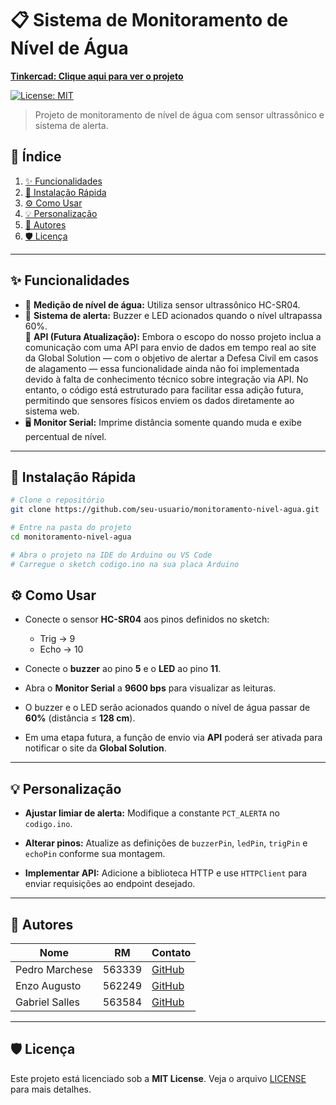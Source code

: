 # 📋 Sistema de Monitoramento de Nível de Água
[**Tinkercad: Clique aqui para ver o projeto**](https://www.tinkercad.com/things/bM5BVSByasZ-brave-habbi-amberis/editel?returnTo=https%3A%2F%2Fwww.tinkercad.com%2Fdashboard&sharecode=s9AUnPih9WBqUnbWgbjqw6NzaSamrF6J4-GXuY_ExHs&sharecode=Zi0Ni_HXzuNRTtcoxousu8lIyN9085Mip-Ug-YITlyQ)


[![License: MIT](https://img.shields.io/badge/License-MIT-blue)](LICENSE) 

> Projeto de monitoramento de nível de água com sensor ultrassônico e sistema de alerta.

## 📝 Índice

1. [✨ Funcionalidades](#-funcionalidades)  
2. [🚀 Instalação Rápida](#-instalação-rápida)  
3. [⚙️ Como Usar](#️-como-usar)  
4. [💡 Personalização](#-personalização)  
5. [👥 Autores](#-autores)  
6. [🛡️ Licença](#️-licença)

---

## ✨ Funcionalidades

- 🎯 **Medição de nível de água:** Utiliza sensor ultrassônico HC-SR04.  
- 🚨 **Sistema de alerta:** Buzzer e LED acionados quando o nível ultrapassa 60%.  
📶 **API (Futura Atualização):** Embora o escopo do nosso projeto inclua a comunicação com uma API para envio de dados em tempo real ao site da Global Solution — com o objetivo de alertar a Defesa Civil em casos de alagamento — essa funcionalidade ainda não foi implementada devido à falta de conhecimento técnico sobre integração via API. No entanto, o código está estruturado para facilitar essa adição futura, permitindo que sensores físicos enviem os dados diretamente ao sistema web.  
- 🖥️ **Monitor Serial:** Imprime distância somente quando muda e exibe percentual de nível.

---

## 🚀 Instalação Rápida

```bash
# Clone o repositório
git clone https://github.com/seu-usuario/monitoramento-nivel-agua.git

# Entre na pasta do projeto
cd monitoramento-nivel-agua

# Abra o projeto na IDE do Arduino ou VS Code
# Carregue o sketch codigo.ino na sua placa Arduino
```
## ⚙️ Como Usar

- Conecte o sensor **HC-SR04** aos pinos definidos no sketch:
  - Trig → 9  
  - Echo → 10  

- Conecte o **buzzer** ao pino **5** e o **LED** ao pino **11**.

- Abra o **Monitor Serial** a **9600 bps** para visualizar as leituras.

- O buzzer e o LED serão acionados quando o nível de água passar de **60%** (distância ≤ **128 cm**).

- Em uma etapa futura, a função de envio via **API** poderá ser ativada para notificar o site da **Global Solution**.

---

## 💡 Personalização

- **Ajustar limiar de alerta:** Modifique a constante `PCT_ALERTA` no `codigo.ino`.

- **Alterar pinos:** Atualize as definições de `buzzerPin`, `ledPin`, `trigPin` e `echoPin` conforme sua montagem.

- **Implementar API:** Adicione a biblioteca HTTP e use `HTTPClient` para enviar requisições ao endpoint desejado.

---

## 👥 Autores

| Nome           | RM     | Contato |
|----------------|--------|---------|
| Pedro Marchese | 563339 | [GitHub](https://github.com/PedroMarchese01) |
| Enzo Augusto   | 562249 | [GitHub](https://github.com/Enzoo-August)    |
| Gabriel Salles | 563584 | [GitHub](https://github.com/gabrielrsalles)  |


---

## 🛡️ Licença

Este projeto está licenciado sob a **MIT License**. Veja o arquivo [LICENSE](LICENSE) para mais detalhes.
